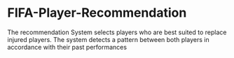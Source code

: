# FIFA-Player-Recommendation
The recommendation System selects players who are best suited to replace injured players. The system detects a pattern between both players in accordance with their past performances
